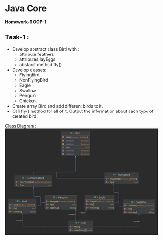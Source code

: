 # Java Core

**Homework-6 OOP-1**

## Task-1 :
- Develop abstract class Bird with :
  - attribute feathers 
  - attributes layEggs 
  - abstarct method fly()
- Develop classes:
  - FlyingBird 
  - NonFlyingBird
  - Eagle
  - Swallow
  - Penguin 
  - Chicken.
- Create array Bird and add different birds to it.
- Call fly() method for all of it. Output the information about each type of created bird.

Class Diagram :
![ScreenShot](birds_uml.png)